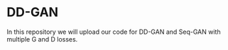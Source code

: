 # DD-GAN
In this repository we will upload our code for DD-GAN and Seq-GAN with multiple G and D losses.
